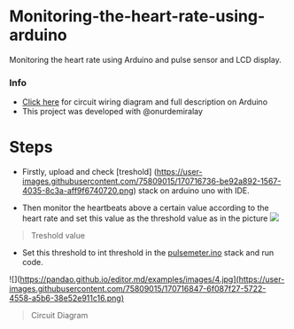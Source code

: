 # Monitoring-the-heart-rate-using-arduino
Monitoring the heart rate using Arduino and pulse sensor and LCD display.

### Info

- [Click here](https://create.arduino.cc/projecthub/mikroi-lemciler-proje/nabiz-olcer-34124b) for circuit wiring diagram and full description on Arduino
- This project was developed with @onurdemiralay

# Steps

- Firstly, upload and check [treshold] (https://user-images.githubusercontent.com/75809015/170716736-be92a892-1567-4035-8c3a-aff9f6740720.png) stack on arduino uno with IDE.

- Then monitor the heartbeats above a certain value according to the heart rate and set this value as the threshold value as in the picture
![](https://pandao.github.io/editor.md/examples/images/4.jpg)
> Treshold value

- Set this threshold to int threshold in the [pulsemeter.ino](https://github.com/yalcinsabancelebi/Monitoring-the-heart-rate-using-arduino/blob/main/pulsemeter.ino) stack and run code.

![](https://pandao.github.io/editor.md/examples/images/4.jpg](https://user-images.githubusercontent.com/75809015/170716847-6f087f27-5722-4558-a5b6-38e52e911c16.png)
> Circuit Diagram

